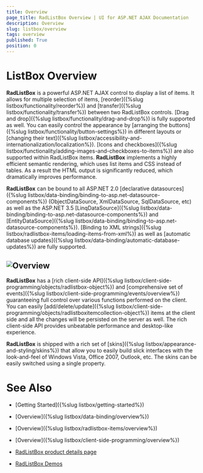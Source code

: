 ```yaml
---
title: Overview
page_title: RadListBox Overview | UI for ASP.NET AJAX Documentation
description: Overview
slug: listbox/overview
tags: overview
published: True
position: 0
---
```


# ListBox Overview

**RadListBox** is a powerful ASP.NET AJAX control to display a list of items. It allows for multiple selection of items, [reorder]({%slug listbox/functionality/reorder%}) and [transfer]({%slug listbox/functionality/transfer%}) between two RadListBox controls. [Drag and drop]({%slug listbox/functionality/drag-and-drop%}) is fully supported as well. You can easily control the appearance by [arranging the buttons]({%slug listbox/functionality/button-settings%}) in different layouts or [changing their text]({%slug listbox/accessibility-and-internationalization/localization%}). [Icons and checkboxes]({%slug listbox/functionality/adding-images-and-checkboxes-to-items%}) are also supported within RadListBox items. **RadListBox** implements a highly efficient semantic rendering, which uses list items and CSS instead of tables. As a result the HTML output is significantly reduced, which dramatically improves performance.

**RadListBox** can be bound to all ASP.NET 2.0 [declarative datasources]({%slug listbox/data-binding/binding-to-asp.net-datasource-components%}) (ObjectDataSource, XmlDataSource, SqlDataSource, etc) as well as the ASP.NET 3.5 [LinqDataSource]({%slug listbox/data-binding/binding-to-asp.net-datasource-components%}) and [EntityDataSource]({%slug listbox/data-binding/binding-to-asp.net-datasource-components%}). [Binding to XML strings]({%slug listbox/radlistbox-items/loading-items-from-xml%}) as well as [automatic database updates]({%slug listbox/data-binding/automatic-database-updates%}) are fully supported.

## ![Overview](images/listbox-overview.png)

**RadListBox** has a [rich client-side API]({%slug listbox/client-side-programming/objects/radlistbox-object%}) and [comprehensive set of events]({%slug listbox/client-side-programming/events/overview%}) guaranteeing full control over various functions performed on the client. You can easily [add/delete/update]({%slug listbox/client-side-programming/objects/radlistboxitemcollection-object%}) items at the client side and all the changes will be persisted on the server as well. The rich client-side API provides unbeatable performance and desktop-like experience.

**RadListBox** is shipped with a rich set of [skins]({%slug listbox/appearance-and-styling/skins%}) that allow you to easily build slick interfaces with the look-and-feel of Windows Vista, Office 2007, Outlook, etc. The skins can be easily switched using a single property.

# See Also

 * [Getting Started]({%slug listbox/getting-started%})

 * [Overview]({%slug listbox/data-binding/overview%})

 * [Overview]({%slug listbox/radlistbox-items/overview%})

 * [Overview]({%slug listbox/client-side-programming/overview%})

 * [RadListBox product details page](https://www.telerik.com/products/aspnet-ajax/listbox.aspx)

 * [RadListBox Demos](https://demos.telerik.com/aspnet-ajax/listbox/examples/overview/defaultcs.aspx)
